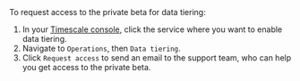<Highlight type="cloud" header="Request access and start tiering">
To request access to the private beta for data tiering:

1.  In your [Timescale console](https://console.cloud.timescale.com/), click the
    service where you want to enable data tiering.
1.  Navigate to `Operations`, then `Data tiering`.
1.  Click `Request access` to send an email to the support team, who can
    help you get access to the private beta.

</Highlight>
